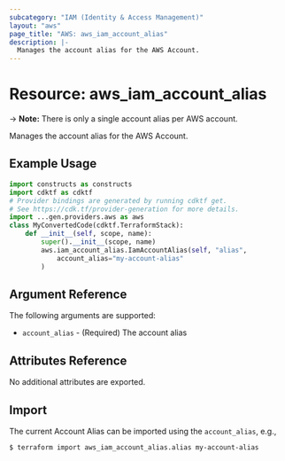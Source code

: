 ```yaml
---
subcategory: "IAM (Identity & Access Management)"
layout: "aws"
page_title: "AWS: aws_iam_account_alias"
description: |-
  Manages the account alias for the AWS Account.
---
```


# Resource: aws_iam_account_alias

-> **Note:** There is only a single account alias per AWS account.

Manages the account alias for the AWS Account.

## Example Usage

```python
import constructs as constructs
import cdktf as cdktf
# Provider bindings are generated by running cdktf get.
# See https://cdk.tf/provider-generation for more details.
import ...gen.providers.aws as aws
class MyConvertedCode(cdktf.TerraformStack):
    def __init__(self, scope, name):
        super().__init__(scope, name)
        aws.iam_account_alias.IamAccountAlias(self, "alias",
            account_alias="my-account-alias"
        )
```

## Argument Reference

The following arguments are supported:

* `account_alias` - (Required) The account alias

## Attributes Reference

No additional attributes are exported.

## Import

The current Account Alias can be imported using the `account_alias`, e.g.,

```
$ terraform import aws_iam_account_alias.alias my-account-alias
```

<!-- cache-key: cdktf-0.17.0-pre.15 input-a2f1062a4cba129d0a7797882e6a155d8b1fbe0b5ccc4eb8ca9bc6ec2448dc75 -->